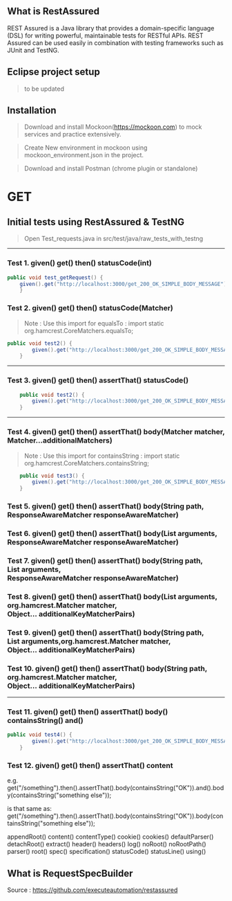 ## What is RestAssured
REST Assured is a Java library that provides a domain-specific language (DSL) for writing powerful, maintainable tests for RESTful APIs.
REST Assured can be used easily in combination with testing frameworks such as JUnit and TestNG. 

## Eclipse project setup
> to be updated

## Installation

 > Download and install Mockoon(https://mockoon.com) to mock services and practice extensively.

 > Create New environment in mockoon using mockoon_environment.json in the project.

 > Download and install Postman (chrome plugin or standalone)
 


# GET

## Initial tests using RestAssured & TestNG
 > Open Test_requests.java in src/test/java/raw_tests_with_testng

--------------------------------------------------------------------------------
 ### Test 1. given()  get()  then()  statusCode(int)

```java
public void test_getRequest() {
	given().get("http://localhost:3000/get_200_OK_SIMPLE_BODY_MESSAGE").then().statusCode(200);
	}
```

### Test 2. given()  get()  then()  statusCode(Matcher)
> Note :  Use this import for equalsTo : import static org.hamcrest.CoreMatchers.equalsTo;
```java
public void test2() {
		given().get("http://localhost:3000/get_200_OK_SIMPLE_BODY_MESSAGE").then().statusCode(equalTo(200));
	}
```
--------------------------------------------------------------------------------

### Test 3. given()  get()  then() assertThat() statusCode()

```java
	public void test2() {
		given().get("http://localhost:3000/get_200_OK_SIMPLE_BODY_MESSAGE").then().assertThat().statusCode(200);
	}
```
--------------------------------------------------------------------------------

### Test 4. given()  get()  then() assertThat() body(Matcher<?> matcher, Matcher<?>...additionalMatchers)

> Note : Use this import for containsString : import static org.hamcrest.CoreMatchers.containsString;
```java
	public void test3() {
		given().get("http://localhost:3000/get_200_OK_SIMPLE_BODY_MESSAGE").then().body(containsString("Operation"));
	}
```

### Test 5. given()  get()  then() assertThat()  body(String path, ResponseAwareMatcher<R> responseAwareMatcher) 


### Test 6. given()  get()  then() assertThat()  body(List<Argument> arguments, ResponseAwareMatcher<R> responseAwareMatcher) 

### Test 7. given()  get()  then() assertThat() body(String path, List<Argument> arguments, ResponseAwareMatcher<R> responseAwareMatcher)


### Test 8. given()  get()  then() assertThat()  body(List<Argument> arguments, org.hamcrest.Matcher matcher, Object... additionalKeyMatcherPairs)


### Test 9. given()  get()  then() assertThat() body(String path, List<Argument> arguments,org.hamcrest.Matcher matcher, Object... additionalKeyMatcherPairs)


### Test 10. given()  get()  then() assertThat() body(String path, org.hamcrest.Matcher matcher, Object... additionalKeyMatcherPairs)




--------------------------------------------------------------------------------


### Test 11. given()  get()  then() assertThat() body()  containsString()  and()
```java
public void test4() {
		given().get("http://localhost:3000/get_200_OK_SIMPLE_BODY_MESSAGE").then().body(containsString("Operation")).and().body(containsString("Successful"));
	}
```

### Test 12. given()  get()  then() assertThat() content


e.g.  get("/something").then().assertThat().body(containsString("OK")).and().body(containsString("something else"));
 
is that same as: 
 get("/something").then().assertThat().body(containsString("OK")).body(containsString("something else"));
 




appendRoot()
content()
contentType()
cookie()
cookies()
defaultParser()
detachRoot()
extract()
header()
headers()
log()
noRoot()
noRootPath()
parser()
root()
spec()
specification()
statusCode()
statusLine()
using()










## What is RequestSpecBuilder




Source : https://github.com/executeautomation/restassured


